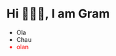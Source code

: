<h1>Hi 👋👋👋, I am Gram</h1>
<ul>
    <li>Ola</li>
    <li>Chau</li>
    <li style="color: #ff0000;">olan</li>
</ul>

